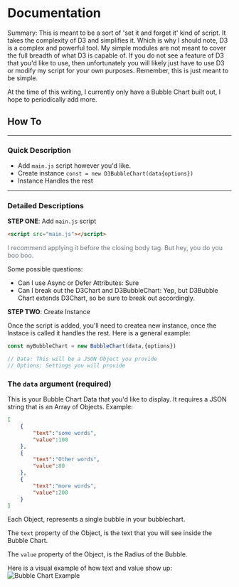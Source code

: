 # Documentation
Summary: This is meant to be a sort of 'set it and forget it' kind of script. It takes the complexity of D3 and simplifies it. Which is why I should note, D3 is a complex and powerful tool. My simple modules are not meant to cover the full breadth of what D3 is capable of. If you do not see a feature of D3 that you'd like to use, then unfortunately you will likely just have to use D3 or modify my script for your own purposes. Remember, this is just meant to be simple.

At the time of this writing, I currently only have a Bubble Chart built out, I hope to periodically add more.

## How To
---
### Quick Description
- Add `main.js` script however you'd like.
- Create instance `const = new D3BubbleChart(data{options})`
- Instance Handles the rest

---
### Detailed Descriptions
**STEP ONE**: Add `main.js` script
```html
<script src="main.js"></script>
```
<span style="color:#6c757d!important">
I recommend applying it before the closing body tag. But hey, you do you boo boo.
</span>

Some possible questions:
+ Can I use Async or Defer Attributes: Sure
+ Can I break out the D3Chart and D3BubbleChart: Yep, but D3Bubble Chart extends D3Chart, so be sure to break out accordingly.

**STEP TWO**: Create Instance

Once the script is added, you'll need to createa new instance, once the Instace is called it handles the rest. Here is a general example:

```javascript
const myBubbleChart = new BubbleChart(data,{options})

// Data: This will be a JSON Object you provide
// Options: Settings you will provide
```

### The `data` argument (required)
This is your Bubble Chart Data that you'd like to display.
It requires a JSON string that is an Array of Objects.
Example:

```json
[
    {
        "text":"some words",
        "value":100
    },
    {
        "text":"Other words",
        "value":80
    },
    {
        "text":"more words",
        "value":200
    }
]
```

Each Object, represents a single bubble in your bubblechart.

The `text` property of the Object, is the text that you will see inside the Bubble Chart.

The `value` property of the Object, is the Radius of the Bubble.

Here is a visual example of how text and value show up:
![Bubble Chart Example](https://unevencoconut.github.com/images/example.png)